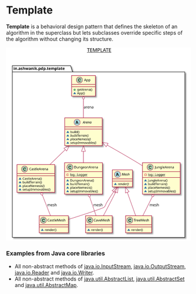 # Template

**Template** is a behavioral design pattern that defines the skeleton of an algorithm in the superclass 
but lets subclasses override specific steps of the algorithm without changing its structure.

![Template](/docs/images/template.svg)


### Examples from Java core libraries

- All non-abstract methods of [java.io.InputStream](http://docs.oracle.com/javase/8/docs/api/java/io/InputStream.html), [java.io.OutputStream](http://docs.oracle.com/javase/8/docs/api/java/io/OutputStream.html), [java.io.Reader](http://docs.oracle.com/javase/8/docs/api/java/io/Reader.html) and [java.io.Writer](http://docs.oracle.com/javase/8/docs/api/java/io/Writer.html).
- All non-abstract methods of [java.util.AbstractList](http://docs.oracle.com/javase/8/docs/api/java/util/AbstractList.html), [java.util.AbstractSet](http://docs.oracle.com/javase/8/docs/api/java/util/AbstractSet.html) and [java.util.AbstractMap](http://docs.oracle.com/javase/8/docs/api/java/util/AbstractMap.html).
